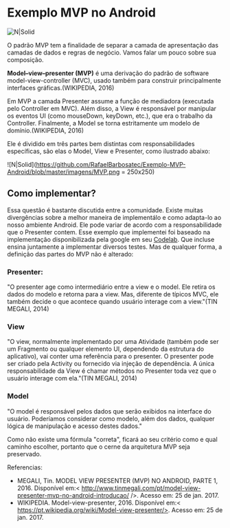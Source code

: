 # Exemplo MVP no Android

![N|Solid](https://cldup.com/dTxpPi9lDf.thumb.png)

O padrão MVP tem a finalidade de separar a camada de apresentação das camadas de dados e regras de negócio. Vamos falar um pouco sobre sua composição.

**Model–view–presenter (MVP)** é uma derivação do padrão de software model-view-controller (MVC), usado também para construir principalmente interfaces gráficas.(WIKIPEDIA, 2016)

Em MVP a camada Presenter assume a função de mediadora (executada pelo Controller em MVC). Além disso, a View é responsável por manipular os eventos UI (como mouseDown, keyDown, etc.), que era o trabalho da Controller. Finalmente, a Model se torna estritamente um modelo de domínio.(WIKIPEDIA, 2016)

Ele é dividido em três partes bem distintas com responsabilidades específicas, são elas o Model, View e Presenter, como ilustrado abaixo:

![N|Solid](https://github.com/RafaelBarbosatec/Exemplo-MVP-Android/blob/master/imagens/MVP.png = 250x250)

## Como implementar?
Essa questão é bastante discutida entre a comunidade. Existe muitas divergências sobre a melhor maneira de implementálo e como adapta-lo ao nosso ambiente Android. Ele pode variar de acordo com a responsabilidade que o Presenter contem. Esse exemplo que implementei foi baseado na implementação disponibilizada pela google em seu [Codelab](https://codelabs.developers.google.com/codelabs/android-testing/index.html#0). Que incluse ensina juntamente a implementar diversos testes. Mas de qualquer forma, a definição das partes do MVP não é alterado:
### Presenter:
"O presenter age como intermediário entre a view e o model. Ele retira os dados do modelo e retorna para a view. Mas, diferente de típicos MVC, ele também decide o que acontece quando usuário interage com a view."(TIN MEGALI, 2014)

### View
"O view, normalmente implementado por uma Atividade (também pode ser um Fragmento ou qualquer elemento UI, dependendo da estrutura do aplicativo), vai conter uma referência para o presenter.  O presenter pode ser criado pela Activity ou fornecido via injeção de dependência. A única responsabilidade da View é chamar métodos no Presenter toda vez que o usuário interage com ela."(TIN MEGALI, 2014)

### Model
"O model é responsável pelos dados que serão exibidos na interface do usuário. Poderíamos considerar como modelo, além dos dados, qualquer lógica de manipulação e acesso destes dados."

Como não existe uma fórmula "correta", ficará ao seu critério como e qual caminho escolher, portanto que o cerne da arquitetura MVP seja preservado.

 Referencias:
- MEGALI, Tin. MODEL VIEW PRESENTER (MVP) NO ANDROID, PARTE 1, 2016. Disponível em:< http://www.tinmegali.com/pt/model-view-presenter-mvp-no-android-introducao/ />. Acesso em: 25 de jan. 2017.
- WIKIPEDIA. Model-view-presenter, 2016. Disponível em:< https://pt.wikipedia.org/wiki/Model-view-presenter/>. Acesso em: 25 de jan. 2017.
